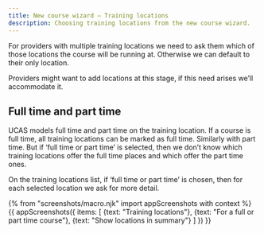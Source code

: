 ```yaml
---
title: New course wizard – Training locations
description: Choosing training locations from the new course wizard.
---
```

For providers with multiple training locations we need to ask them which of those locations the course will be running at. Otherwise we can default to their only location.

Providers might want to add locations at this stage, if this need arises we’ll accommodate it.

## Full time and part time

UCAS models full time and part time on the training location. If a course is full time, all training locations can be marked as full time. Similarly with part time. But if ‘full time or part time’ is selected, then we don’t know which training locations offer the full time places and which offer the part time ones.

On the training locations list, if ‘full time or part time’ is chosen, then for each selected location we ask for more detail.

{% from "screenshots/macro.njk" import appScreenshots with context %}
{{ appScreenshots({
  items: [
    {text: "Training locations"},
    {text: "For a full or part time course"},
    {text: "Show locations in summary"}
  ]
}) }}

